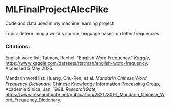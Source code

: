 # MLFinalProjectAlecPike
Code and data used in my machine learning project

Topic: determining a word's source language based on letter frequencies

### Citations:

English word list:
Tatman, Rachel. "English Word Frequency." *Kaggle,* https://www.kaggle.com/datasets/rtatman/english-word-frequency. Accessed 5 May 2025. 

Mandarin word list:
Huang, Chu-Ren, et al. *Mandarin Chinese Word Frequency Dictionary.* Chinese Knowledge Information Processing Group, Academia Sinica, Jan. 1998. *ResearchGate,* https://www.researchgate.net/publication/282123091_Mandarin_Chinese_Word_Frequency_Dictionary. 
